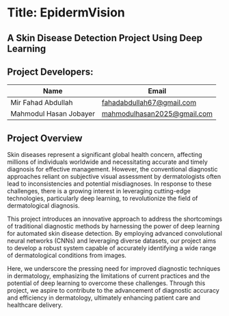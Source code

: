 # Title: EpidermVision
## A Skin Disease Detection Project Using Deep Learning

## Project Developers:

| Name | Email |
| --- | --- |
| Mir Fahad Abdullah | fahadabdullah67@gmail.com |
| Mahmodul Hasan Jobayer  | mahmodulhasan2025@gmail.com |

## Project Overview
Skin diseases represent a significant global health concern, affecting millions of 
individuals worldwide and necessitating accurate and timely diagnosis for effective 
management. However, the conventional diagnostic approaches reliant on subjective 
visual assessment by dermatologists often lead to inconsistencies and potential 
misdiagnoses. In response to these challenges, there is a growing interest in leveraging 
cutting-edge technologies, particularly deep learning, to revolutionize the field of 
dermatological diagnosis.

This project introduces an innovative approach to address the shortcomings of 
traditional diagnostic methods by harnessing the power of deep learning for automated 
skin disease detection. By employing advanced convolutional neural networks (CNNs) 
and leveraging diverse datasets, our project aims to develop a robust system capable of 
accurately identifying a wide range of dermatological conditions from images.

Here, we underscore the pressing need for improved diagnostic techniques in 
dermatology, emphasizing the limitations of current practices and the potential of deep 
learning to overcome these challenges. Through this project, we aspire to contribute to 
the advancement of diagnostic accuracy and efficiency in dermatology, ultimately 
enhancing patient care and healthcare delivery.
